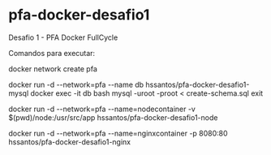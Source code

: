 # pfa-docker-desafio1
Desafio 1 - PFA Docker FullCycle

Comandos para executar:

docker network create pfa

docker run -d --network=pfa --name db hssantos/pfa-docker-desafio1-mysql
docker exec -it db bash
mysql -uroot -proot < create-schema.sql
exit

docker run -d --network=pfa --name=nodecontainer -v $(pwd)/node:/usr/src/app hssantos/pfa-docker-desafio1-node

docker run -d --network=pfa --name=nginxcontainer -p 8080:80 hssantos/pfa-docker-desafio1-nginx